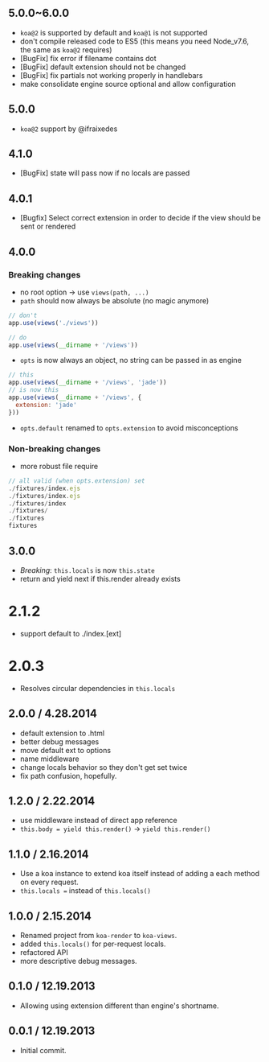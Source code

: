 
## 5.0.0~6.0.0

* `koa@2` is supported by default and `koa@1` is not supported
* don't compile released code to ES5 (this means you need Node_v7.6, the same as `koa@2` requires)
* [BugFix] fix error if filename contains dot
* [BugFix] default extension should not be changed
* [BugFix] fix partials not working properly in handlebars
* make consolidate engine source optional and allow configuration

## 5.0.0

* `koa@2` support by @ifraixedes

## 4.1.0

* [BugFix] state will pass now if no locals are passed

## 4.0.1

* [Bugfix] Select correct extension in order to decide if the view should be sent or rendered

## 4.0.0

### Breaking changes

* no root option -> use `views(path, ...)`
* `path` should now always be absolute (no magic anymore)

```js
// don't
app.use(views('./views'))

// do
app.use(views(__dirname + '/views'))
```

* `opts` is now always an object, no string can be passed in as engine

```js
// this
app.use(views(__dirname + '/views', 'jade'))
// is now this
app.use(views(__dirname + '/views', {
  extension: 'jade'
}))
```
* `opts.default` renamed to `opts.extension` to avoid misconceptions

### Non-breaking changes

* more robust file require


```js
// all valid (when opts.extension) set
./fixtures/index.ejs
./fixtures/index.ejs
./fixtures/index
./fixtures/
./fixtures
fixtures
```

## 3.0.0

* _Breaking_: `this.locals` is now `this.state`
* return and yield next if this.render already exists

# 2.1.2

* support default to ./index.[ext]

# 2.0.3

* Resolves circular dependencies in `this.locals`

## 2.0.0 / 4.28.2014

* default extension to .html
* better debug messages
* move default ext to options
* name middleware
* change locals behavior so they don't get set twice
* fix path confusion, hopefully.

## 1.2.0 / 2.22.2014

 * use middleware instead of direct app reference
 * `this.body = yield this.render()` -> `yield this.render()`

## 1.1.0 / 2.16.2014

 * Use a koa instance to extend koa itself instead of adding a each method on every request.
 * `this.locals =` instead of `this.locals()`

## 1.0.0 / 2.15.2014

 * Renamed project from `koa-render` to `koa-views`.
 * added `this.locals()` for per-request locals.
 * refactored API
 * more descriptive debug messages.

## 0.1.0 / 12.19.2013

 * Allowing using extension different than engine's shortname.

## 0.0.1 / 12.19.2013

 * Initial commit.
